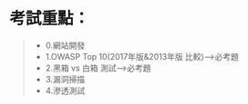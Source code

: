 # 考試重點：

>* 0.網站開發
>* 1.OWASP Top 10(2017年版&2013年版 比較)-->必考題
>* 2.黑箱 vs 白箱 測試-->必考題
>* 3.漏洞掃描
>* 4.滲透測試
